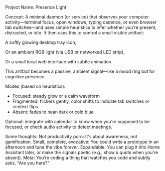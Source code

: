Project Name: Presence Light

Concept:
A minimal daemon (or service) that observes your computer activity—terminal focus, open windows, typing cadence, or even browser tab switches—and uses simple heuristics to infer whether you're present, distracted, or idle. It then uses this to control a small visible artifact:

A softly glowing desktop tray icon,

Or an ambient RGB light (via USB or networked LED strip),

Or a small local web interface with subtle animation.

This artifact becomes a passive, ambient signal—like a mood ring but for cognitive presence.

Modes (based on heuristics):
* Focused: steady glow or a calm waveform
* Fragmented: flickers gently, color shifts to indicate tab switches or context flips
* Absent: fades to near-dark or cold blue

Optional: integrate with calendar to know when you're supposed to be focused, or check audio activity to detect meetings.

Some thoughts:
Not productivity porn: It's about awareness, not gamification.
Small, complete, evocative: You could write a prototype in an afternoon and tune the vibe forever.
Expandable: You can plug it into Home Assistant later, or make the signals poetic (e.g., show a quote when you're absent).
Meta: You’re coding a thing that watches you code and subtly asks, "Are you here?"
